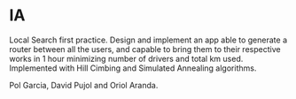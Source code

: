 # IA
Local Search first practice. Design and implement an app able to generate a router between all the users, and capable to bring them to their respective works in 1 hour minimizing number of drivers and total km used. Implemented with Hill Cimbing and Simulated Annealing algorithms. 

Pol Garcia, David Pujol and Oriol Aranda.
